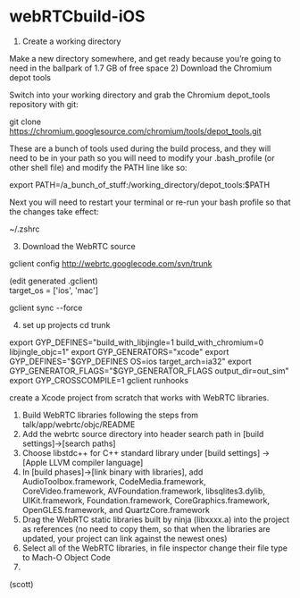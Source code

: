 webRTCbuild-iOS
===============
1) Create a working directory

Make a new directory somewhere,  and get ready because you’re going to need in the ballpark of 1.7 GB of free space
2) Download the Chromium depot tools

Switch into your working directory and grab the Chromium depot_tools repository with git:

git clone https://chromium.googlesource.com/chromium/tools/depot_tools.git

These are a bunch of tools used during the build process, and they will need to be in your path so you will need to modify your .bash_profile (or other shell file) and modify the PATH line like so:

export PATH=/a_bunch_of_stuff:/working_directory/depot_tools:$PATH

Next you will need to restart your terminal or re-run your bash profile so that the changes take effect:

 ~/.zshrc

3) Download the WebRTC source
 
gclient config http://webrtc.googlecode.com/svn/trunk

(edit generated .gclient)  
target_os = ['ios', 'mac']

gclient sync --force
 
4) set up projects 
cd trunk

export GYP_DEFINES="build_with_libjingle=1 build_with_chromium=0 libjingle_objc=1"
export GYP_GENERATORS="xcode"
 export GYP_DEFINES="$GYP_DEFINES OS=ios target_arch=ia32"
export GYP_GENERATOR_FLAGS="$GYP_GENERATOR_FLAGS output_dir=out_sim"
export GYP_CROSSCOMPILE=1
gclient runhooks






create a Xcode project from scratch that works with WebRTC libraries.

1. Build WebRTC libraries following the steps from talk/app/webrtc/objc/README
2. Add the webrtc source directory into header search path in [build settings]->[search paths]
3. Choose libstdc++ for C++ standard library under [build settings] -> [Apple LLVM compiler language]
4. In [build phases]->[link binary with libraries], add AudioToolbox.framework, CodeMedia.framework, CoreVideo.framework, AVFoundation.framework, libsqlites3.dylib, UIKit.framework, Foundation.framework, CoreGraphics.framework, OpenGLES.framework, and QuartzCore.framework
5. Drag the WebRTC static libraries built by ninja (libxxxx.a) into the project as references (no need to copy them, so that when the libraries are updated, your project can link against the newest ones)
6. Select all of the WebRTC libraries, in file inspector change their file type to Mach-O Object Code
7. 
(scott)
